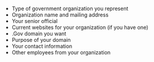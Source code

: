 - Type of government organization you represent
- Organization name and mailing address
- Your senior official
- Current websites for your organization (if you have one)
- .Gov domain you want
- Purpose of your domain
- Your contact information
- Other employees from your organization
